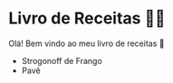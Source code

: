 # Livro de Receitas :man_cook:

Olá! Bem vindo ao meu livro de receitas :notebook_with_decorative_cover:

* Strogonoff de Frango
* Pavê 